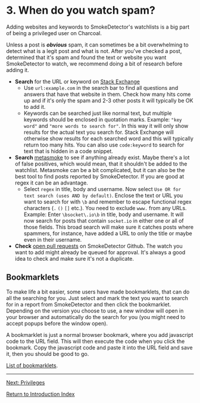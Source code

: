 ---
---

# 3. When do you watch spam?
Adding websites and keywords to SmokeDetector's watchlists is a big part of being a privileged
user on Charcoal.

Unless a post is ***obvious*** spam, it can sometimes be a bit overwhelming to detect what is a 
legit post and what is not. After you've checked a post, determined that it's spam and found the text
or website you want SmokeDetector to watch, we recommend doing a bit of research before adding it.

 - **Search** for the URL or keyword on [Stack Exchange](https://stackexchange.com/)
   - Use `url:example.com` in the search bar to find all questions and answers that have that website
     in them. Check how many hits come up and if it's only the spam and 2-3 other posts it will
     typically be OK to add it.
   - Keywords can be searched just like normal text, but multiple keywords should be enclosed in
     quotation marks. Example: `"key word"` and `"more words to search for"`. In this way it will
     only show results for the actual text you search for. Stack Exchange will otherwise show results
     for each searched word and this will typically return too many hits.
     You can also use `code:keyword` to search for text that is hidden in a code snippet.
 - **Search** [metasmoke](https://metasmoke.erwaysoftware.com/search) to see if anything already exist.
   Maybe there's a lot of false positives, which would mean, that it shouldn't be added to the watchlist.
   Metasmoke can be a bit complicated, but it can also be the best tool to find posts reported by
   SmokeDetector. If you are good at regex it can be an advantage.
   - Select `regex` in title, body and username. Now select `Use OR for text search (uses AND by default)`.
     Enclose the text or URL you want to search for with `\b` and remember to escape functional regex
     characters (`.` `()` `[]` etc.). You need to exclude `www.` from any URLs.
     Example: Enter `\bsocket\.io\b` in title, body and username. It will now search for posts that
     contain `socket.io` in either one or all of those fields. This broad search will make sure it catches
     posts where spammers, for instance, have added a URL to only the title or maybe even in their username.
 - **Check** [open pull requests](https://github.com/Charcoal-SE/SmokeDetector/pulls) on SmokeDetector
   Github. The watch you want to add might already be queued for approval. It's always a good idea to
   check and make sure it's not a duplicate.

## Bookmarklets
To make life a bit easier, some users have made bookmarklets, that can do all the searching for you. Just
select and mark the text you want to search for in a report from SmokeDetector and then click the
bookmarklet. Depending on the version you choose to use, a new window will open in your browser and
automatically do the search for you (you might need to accept popups before the window open).

A bookmarklet is just a normal browser bookmark, where you add javascript code to the URL field. This will
then execute the code when you click the bookmark. Copy the javascript code and paste it
into the URL field and save it, then you should be good to go.

[List of bookmarklets](https://charcoal-se.org/bookmarklets/).

-----

[Next: Privileges][3]

[Return to Introduction Index][8]

[3]: /training/privileges
[8]: /training/index
